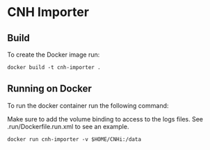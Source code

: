 # CNH Importer


## Build

To create the Docker image run:

```
docker build -t cnh-importer .
```

## Running on Docker

To run the docker container run the following command:

Make sure to add the volume binding to access to the logs files.
See .run/Dockerfile.run.xml to see an example.
```
docker run cnh-importer -v $HOME/CNHi:/data
```
